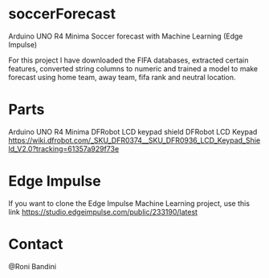 # soccerForecast
Arduino UNO R4 Minima Soccer forecast with Machine Learning (Edge Impulse)

For this project I have downloaded the FIFA databases, extracted certain features, converted string columns to numeric and trained a model to make forecast using home team, away team, fifa rank and neutral location.

# Parts
Arduino UNO R4 Minima
DFRobot LCD keypad shield DFRobot LCD Keypad https://wiki.dfrobot.com/_SKU_DFR0374__SKU_DFR0936_LCD_Keypad_Shield_V2.0?tracking=61357a929f73e

# Edge Impulse 
If you want to clone the Edge Impulse Machine Learning project, use this link 
https://studio.edgeimpulse.com/public/233190/latest

# Contact
@Roni Bandini
